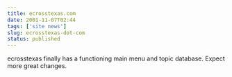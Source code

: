 ```yaml
---
title: ecrosstexas.com
date: 2001-11-07T02:44
tags: ['site news']
slug: ecrosstexas-dot-com
status: published
---
```


ecrosstexas finally has a functioning main menu and topic database. Expect more great changes.
